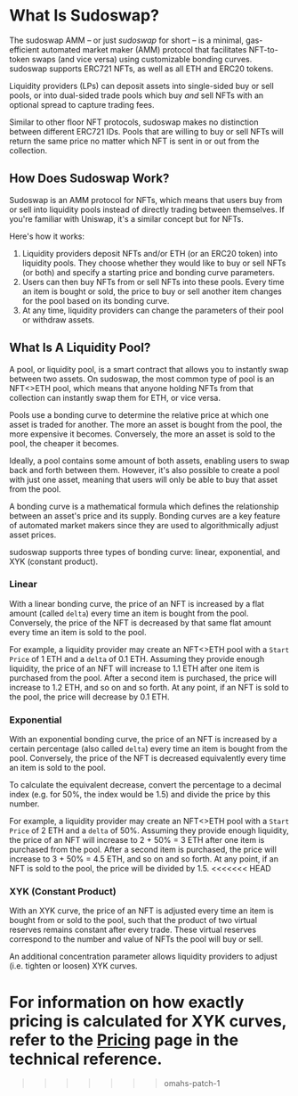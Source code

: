 # What Is Sudoswap?

The sudoswap AMM – or just *sudoswap* for short – is a minimal, gas-efficient automated market maker (AMM) protocol that facilitates NFT-to-token swaps (and vice versa) using customizable bonding curves. sudoswap supports ERC721 NFTs, as well as all ETH and ERC20 tokens.

Liquidity providers (LPs) can deposit assets into single-sided buy or sell pools, or into dual-sided trade pools which buy *and* sell NFTs with an optional spread to capture trading fees. 

Similar to other floor NFT protocols, sudoswap makes no distinction between different ERC721 IDs. Pools that are willing to buy or sell NFTs will return the same price no matter which NFT is sent in or out from the collection.

## How Does Sudoswap Work?

Sudoswap is an AMM protocol for NFTs, which means that users buy from or sell into liquidity pools instead of directly trading between themselves. If you're familiar with Uniswap, it's a similar concept but for NFTs.

Here's how it works:
1. Liquidity providers deposit NFTs and/or ETH (or an ERC20 token) into liquidity pools. They choose whether they would like to buy or sell NFTs (or both) and specify a starting price and bonding curve parameters.
2. Users can then buy NFTs from or sell NFTs into these pools. Every time an item is bought or sold, the price to buy or sell another item changes for the pool based on its bonding curve.
3. At any time, liquidity providers can change the parameters of their pool or withdraw assets.

## What Is A Liquidity Pool?

A pool, or liquidity pool, is a smart contract that allows you to instantly swap between two assets. On sudoswap, the most common type of pool is an NFT<>ETH pool, which means that anyone holding NFTs from that collection can instantly swap them for ETH, or vice versa.

Pools use a bonding curve to determine the relative price at which one asset is traded for another. The more an asset is bought from the pool, the more expensive it becomes. Conversely, the more an asset is sold to the pool, the cheaper it becomes.

Ideally, a pool contains some amount of both assets, enabling users to swap back and forth between them. However, it's also possible to create a pool with just one asset, meaning that users will only be able to buy that asset from the pool.

A bonding curve is a mathematical formula which defines the relationship between an asset's price and its supply. Bonding curves are a key feature of automated market makers since they are used to algorithmically adjust asset prices.

sudoswap supports three types of bonding curve: linear, exponential, and XYK (constant product).

### Linear

With a linear bonding curve, the price of an NFT is increased by a flat amount (called `delta`) every time an item is bought from the pool. Conversely, the price of the NFT is decreased by that same flat amount every time an item is sold to the pool.

For example, a liquidity provider may create an NFT<>ETH pool with a `Start Price` of 1 ETH and a `delta` of 0.1 ETH. Assuming they provide enough liquidity, the price of an NFT will increase to 1.1 ETH after one item is purchased from the pool. After a second item is purchased, the price will increase to 1.2 ETH, and so on and so forth. At any point, if an NFT is sold to the pool, the price will decrease by 0.1 ETH.

### Exponential

With an exponential bonding curve, the price of an NFT is increased by a certain percentage (also called `delta`) every time an item is bought from the pool. Conversely, the price of the NFT is decreased equivalently every time an item is sold to the pool.

To calculate the equivalent decrease, convert the percentage to a decimal index (e.g. for 50%, the index would be 1.5) and divide the price by this number.

For example, a liquidity provider may create an NFT<>ETH pool with a `Start Price` of 2 ETH and a `delta` of 50%. Assuming they provide enough liquidity, the price of an NFT will increase to 2 + 50% = 3 ETH after one item is purchased from the pool. After a second item is purchased, the price will increase to 3 + 50% = 4.5 ETH, and so on and so forth. At any point, if an NFT is sold to the pool, the price will be divided by 1.5.
<<<<<<< HEAD

### XYK (Constant Product)

With an XYK curve, the price of an NFT is adjusted every time an item is bought from or sold to the pool, such that the product of two virtual reserves remains constant after every trade. These virtual reserves correspond to the number and value of NFTs the pool will buy or sell.

An additional concentration parameter allows liquidity providers to adjust (i.e. tighten or loosen) XYK curves.

For information on how exactly pricing is calculated for XYK curves, refer to the [Pricing](https://docs.sudoswap.xyz/reference/pricing/) page in the technical reference.
=======
>>>>>>> omahs-patch-1
